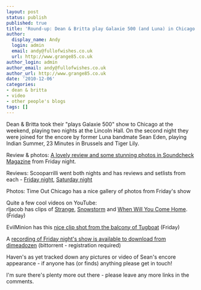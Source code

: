 ```yaml
---
layout: post
status: publish
published: true
title: 'Round-up: Dean & Britta play Galaxie 500 (and Luna) in Chicago'
author:
  display_name: Andy
  login: admin
  email: andy@fullofwishes.co.uk
  url: http://www.grange85.co.uk
author_login: admin
author_email: andy@fullofwishes.co.uk
author_url: http://www.grange85.co.uk
date: '2010-12-06'
categories:
- dean & britta
- video
- other people's blogs
tags: []
---
```

<p>Dean & Britta took their "plays Galaxie 500" show to Chicago at the weekend, playing two nights at the Lincoln Hall. On the second night they were joined for the encore by former Luna bandmate Sean Eden, playing Indian Summer, 23 Minutes in Brussels and Tiger Lily.</p>
<p>Review & photos: <a href="http://www.soundcheckmagazine.com/reviews/concert-reviews/2355-review-photos-dean-wareham-britta-phillips-galaxie-500-lincoln-hall">A lovely review and some stunning photos in Soundcheck Magazine</a> from Friday night.</p>
<p>Reviews: Scooparrilli went both nights and has reviews and setlists from each - <a href="http://eyegunk.wordpress.com/2010/12/04/dean-britta-play-galaxie-500-lincoln-hall-12310/">Friday night</a>, <a href="http://eyegunk.wordpress.com/2010/12/05/dean-britta-play-galaxie-500-lincoln-hall-12410/">Saturday night</a></p>
<p>Photos: <span class="removed_link" title="http://www3.timeoutny.com/chicago/blog/out-and-about/2010/12/dean-and-britta-play-galaxie-500-cheval-sombre-at-lincoln-hall-photo-gallery/">Time Out Chicago has a nice gallery of photos from Friday's show</span></p>
<p>Quite a few cool videos on YouTube:<br />
rljacob has clips of <a href="http://www.youtube.com/watch?v=ByXbz_yddMc">Strange</a>, <a href="http://www.youtube.com/watch?v=12DkctDiZqU">Snowstorm</a> and <a href="http://www.youtube.com/watch?v=GutKPKIX0M4">When Will You Come Home</a>. (Friday)</p>
<p>EvilMinion has this <a href="http://www.youtube.com/watch?v=9AHmcQsKDeE">nice clip shot from the balcony of Tugboat</a> (Friday)</p>
<p>A <a href="http://www.dimeadozen.org/torrents-details.php?id=334107">recording of Friday night's show is available to download from dimeadozen</a> (bittorrent - registration required)</p>
<p>Haven's as yet tracked down any pictures or video of Sean's encore appearance - if anyone has (or finds) anything please get in touch!</p>
<p><figure class="caption "><figcaption class="caption-text"></figcaption></figure></p>
<p>I'm sure there's plenty more out there - please leave any more links in the comments.</p>
